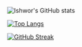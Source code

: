 ![Ishwor's GitHub stats](https://github-readme-stats.vercel.app/api?username=Ishwor-Shrestha&theme=dark&show_icons=true)

[![Top Langs](https://github-readme-stats.vercel.app/api/top-langs/?username=Ishwor-Shrestha&layout=compact&langs_count=8&theme=dark)](https://github.com/Ishwor-Shrestha/github-readme-stats)

[![GitHub Streak](https://github-readme-streak-stats.herokuapp.com?user=Ishwor-Shrestha&theme=dracula)](https://git.io/streak-stats)

